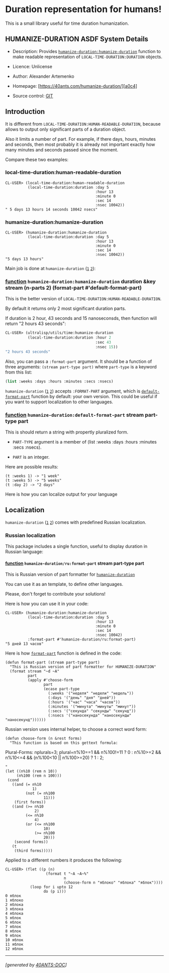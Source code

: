 <a id="x-28HUMANIZE-DURATION-3A-40README-2040ANTS-DOC-2FLOCATIVES-3ASECTION-29"></a>

# Duration representation for humans!

This is a small library useful for time duration humanization.

<a id="humanize-duration-asdf-system-details"></a>

## HUMANIZE-DURATION ASDF System Details

* Description: Provides [`humanize-duration:humanize-duration`][74ec] function to make readable representation of `LOCAL-TIME-DURATION:DURATION` objects.

* Licence: Unlicense

* Author: Alexander Artemenko

* Homepage: [https://40ants.com/humanize-duration/][a0c4]

* Source control: [GIT][9168]

<a id="x-28HUMANIZE-DURATION-3A-3A-40INTRO-2040ANTS-DOC-2FLOCATIVES-3ASECTION-29"></a>

## Introduction

It is different from `LOCAL-TIME-DURATION:HUMAN-READABLE-DURATION`, because allows
to output only significant parts of a duration object.

Also it limits a number of part. For example, if there days, hours, minutes and seconds,
then most probably it is already not important exactly how many minutes and seconds
passed since the moment.

Compare these two examples:

<a id="local-time-duration-human-readable-duration"></a>

### local-time-duration:human-readable-duration

```
CL-USER> (local-time-duration:human-readable-duration
          (local-time-duration:duration :day 5
                                        :hour 13
                                        :minute 0
                                        :sec 14
                                        :nsec 10042))
" 5 days 13 hours 14 seconds 10042 nsecs"
```
<a id="humanize-duration-humanize-duration"></a>

### humanize-duration:humanize-duration

```
CL-USER> (humanize-duration:humanize-duration
          (local-time-duration:duration :day 5
                                        :hour 13
                                        :minute 0
                                        :sec 14
                                        :nsec 10042))
"5 days 13 hours"
```
Main job is done at `humanize-duration` ([`1`][74ec] [`2`][ffe3]):

<a id="x-28HUMANIZE-DURATION-3AHUMANIZE-DURATION-20FUNCTION-29"></a>

### [function](ee68) `humanize-duration:humanize-duration` duration &key stream (n-parts 2) (format-part #'default-format-part)

This is the better version of `LOCAL-TIME-DURATION:HUMAN-READABLE-DURATION`.

By default it returns only 2 most significant duration parts.

If duration is 2 hour, 43 seconds and 15 nanoseconsds, then
function will return "2 hours 43 seconds":

```lisp
CL-USER> (ultralisp/utils/time:humanize-duration
          (local-time-duration:duration :hour 2
                                        :sec 43
                                        :nsec 15))
"2 hours 43 seconds"
```
Also, you can pass a `:format-part` argument.
It should be a function of three arguments:
`(stream part-type part)` where `part-type` is a keyword
from this list:

```lisp
(list :weeks :days :hours :minutes :secs :nsecs)
```
`humanize-duration` ([`1`][74ec] [`2`][ffe3]) accepts `:FORMAT-PART` argument, which is [`default-format-part`][d084] function by default:
your own version. This could be useful if you want to support localization to other languages.

<a id="x-28HUMANIZE-DURATION-3ADEFAULT-FORMAT-PART-20FUNCTION-29"></a>

### [function](e77d) `humanize-duration:default-format-part` stream part-type part

This is should return a string with propertly pluralized form.

* `PART-TYPE` argument is a member of (list :weeks :days :hours :minutes :secs :nsecs).

* `PART` is an integer.

Here are possible results:

```text
(t :weeks 1) -> "1 week"
(t :weeks 5) -> "5 weeks"
(t :day 2) -> "2 days"
```
Here is how you can localize output for your language

<a id="x-28HUMANIZE-DURATION-3A-3A-40LOCALIZATION-2040ANTS-DOC-2FLOCATIVES-3ASECTION-29"></a>

## Localization

`humanize-duration` ([`1`][74ec] [`2`][ffe3]) comes with predefined Russian localization.

<a id="x-28HUMANIZE-DURATION-2FRU-3A-3A-40INDEX-2040ANTS-DOC-2FLOCATIVES-3ASECTION-29"></a>

### Russian localization

This package includes a single function, useful to display duration in Russian language:

<a id="x-28HUMANIZE-DURATION-2FRU-3AFORMAT-PART-20FUNCTION-29"></a>

#### [function](23d1) `humanize-duration/ru:format-part` stream part-type part

This is Russian version of part formatter for [`humanize-duration`][ffe3]

You can use it as an template, to define other languages.

Please, don't forget to contribute your solutions!

Here is how you can use it in your code:

```
CL-USER> (humanize-duration:humanize-duration
          (local-time-duration:duration :day 5
                                        :hour 13
                                        :minute 0
                                        :sec 14
                                        :nsec 10042)
          :format-part #'humanize-duration/ru:format-part)
"5 дней 13 часов"
```
Here is how [`format-part`][958e] function is defined in the code:

```
(defun format-part (stream part-type part)
  "This is Russian version of part formatter for HUMANIZE-DURATION"
  (format stream "~d ~A"
          part
          (apply #'choose-form
                 part
                 (ecase part-type
                   (:weeks '("неделя" "недели" "недель"))
                   (:days '("день" "дня" "дней"))
                   (:hours '("час" "часа" "часов"))
                   (:minutes '("минута" "минуты" "минут"))
                   (:secs '("секунда" "секунды" "секунд"))
                   (:nsecs '("наносекунда" "наносекунды" "наносекунд"))))))

```
Russian version uses internal helper, to choose a correct word form:

```
(defun choose-form (n &rest forms)
  "This function is based on this gettext formula:

   ```
   Plural-Forms: nplurals=3; plural=n%10==1 && n%100!=11 ? 0 : n%10>=2 && n%10<=4 && (n%100<10 || n%100>=20) ? 1 : 2;
   ```
"
  (let ((n%10 (rem n 10))
        (n%100 (rem n 100)))
    (cond
      ((and (= n%10
               1)
            (not (= n%100
                    11)))
       (first forms))
      ((and (>= n%10
                2)
            (<= n%10
                4)
            (or (<= n%100
                    10)
                (>= n%100
                    20)))
       (second forms))
      (t
       (third forms)))))

```
Applied to a different numbers it produces the following:

```
CL-USER> (flet ((p (n)
                  (format t "~A ~A~%"
                          n
                          (choose-form n "яблоко" "яблока" "яблок"))))
           (loop for i upto 12
                 do (p i)))
0 яблок
1 яблоко
2 яблока
3 яблока
4 яблока
5 яблок
6 яблок
7 яблок
8 яблок
9 яблок
10 яблок
11 яблок
12 яблок
```

[a0c4]: https://40ants.com/humanize-duration/
[ffe3]: https://40ants.com/humanize-duration/#x-28-23A-28-2817-29-20BASE-CHAR-20-2E-20-22humanize-duration-22-29-20ASDF-2FSYSTEM-3ASYSTEM-29
[958e]: https://40ants.com/humanize-duration/#x-28HUMANIZE-DURATION-2FRU-3AFORMAT-PART-20FUNCTION-29
[d084]: https://40ants.com/humanize-duration/#x-28HUMANIZE-DURATION-3ADEFAULT-FORMAT-PART-20FUNCTION-29
[74ec]: https://40ants.com/humanize-duration/#x-28HUMANIZE-DURATION-3AHUMANIZE-DURATION-20FUNCTION-29
[9168]: https://github.com/40ants/humanize-duration
[ee68]: https://github.com/40ants/humanize-duration/blob/7c9de59fd9825b69f9df3c6058f1ccec0d18cfeb/src/core.lisp#L116
[e77d]: https://github.com/40ants/humanize-duration/blob/7c9de59fd9825b69f9df3c6058f1ccec0d18cfeb/src/core.lisp#L95
[23d1]: https://github.com/40ants/humanize-duration/blob/7c9de59fd9825b69f9df3c6058f1ccec0d18cfeb/src/ru.lisp#L98

* * *
###### [generated by [40ANTS-DOC](https://40ants.com/doc/)]
